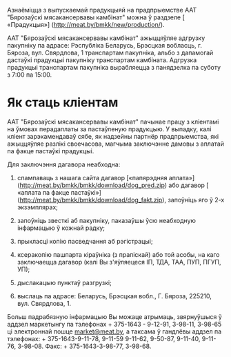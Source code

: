﻿Азнаёміцца ​​з выпускаемай прадукцыяй на прадпрыемстве ААТ "Бярозаўскі мясакансервавы камбінат" можна ў раздзеле [ «Прадукцыя»] (http://meat.by/bmkk/new/production/).

ААТ "Бярозаўскі мясакансервавы камбінат" ажыццяўляе адгрузку пакупніку па адрасе:
Рэспубліка Беларусь, Брэсцкая вобласць, г. Бяроза, вул. Свярдлова, 1 транспартам пакупніка, альбо з дапамогай дастаўкі прадукцыі пакупніку транспартам камбіната.
Адгрузка прадукцыі транспартам пакупніка вырабляецца з панядзелка па суботу з 7:00 па 15:00.
# Як стаць кліентам

ААТ "Бярозаўскі мясакансервавы камбінат" пачынае працу з кліентамі на ўмовах перадаплаты за пастаўленую прадукцыю. У выпадку, калі кліент зарэкамендаваў сябе, як надзейны партнёр прадпрыемства, які ажыццяўляе разлікі своечасова, магчыма заключэнне дамовы з аплатай па факце пастаўкі прадукцыі.

Для заключэння дагавора неабходна:

1. спампаваць з нашага сайта дагавор [«папярэдняя аплата»] (http://meat.by/bmkk/bmkk/download/dog_pred.zip) або дагавор [ «аплата па факце пастаўкі»] (http://meat.by/bmkk/bmkk/download/dog_fakt.zip), запоўніць яго ў 2-х экзэмплярах;

2. запоўніць звесткі аб пакупніку, паказаўшы ўсю неабходную інфармацыю ў кожнай радку;

3. прыкласці копію пасведчання аб рэгістрацыі;

4. ксеракопію пашпарта кіраўніка (з прапіскай) або той асобы, на каго заключаецца дагавор (калі Вы з'яўляецеся ІП, ТДА, ТАА, ПУП, ПГУП, УП);

5. дыслакацыю пунктаў разгрузкі;

6. выслаць па адрасе: Беларусь, Брэсцкая вобл., Г. Бяроза, 225210, вул. Свярдлова, 1.

Больш падрабязную інфармацыю Вы можаце атрымаць, звярнуўшыся ў аддзел маркетынгу па тэлефонах + 375-1643 - 9-12-91, 3-98-11, 3-98-65 ці электроннай пошце market@meat.by, а таксама ў гандлёвы аддзел па тэлефонах: + 375-1643-9-11-78, 9-11-59 9-11-62, 9-50-87, 9-11-40, 9-11-76, 3-98-08. Факс: + 375-1643-3-98-77, 3-98-68.